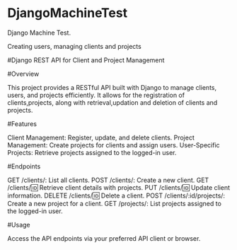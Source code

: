 # DjangoMachineTest
Django Machine Test.

Creating users, managing clients and projects


#Django REST API for Client and Project Management

#Overview

This project provides a RESTful API built with Django to manage clients, users, and projects efficiently. It allows for the registration of clients,projects, along with retrieval,updation and deletion of clients and projects.

#Features

Client Management: Register, update, and delete clients.
Project Management: Create projects for clients and assign users.
User-Specific Projects: Retrieve projects assigned to the logged-in user.

#Endpoints

GET /clients/: List all clients.
POST /clients/: Create a new client.
GET /clients/:id: Retrieve client details with projects.
PUT /clients/:id: Update client information.
DELETE /clients/:id: Delete a client.
POST /clients/:id/projects/: Create a new project for a client.
GET /projects/: List projects assigned to the logged-in user.

#Usage

Access the API endpoints via your preferred API client or browser.
